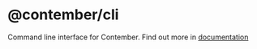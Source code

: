 # @contember/cli

Command line interface for Contember. Find out more in [documentation](https://www.contember.com/docs/intro/cli)
